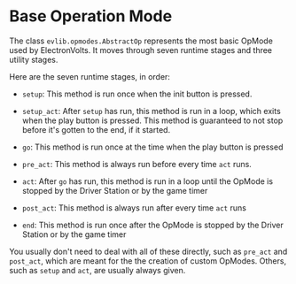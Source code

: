 # Base Operation Mode

The class `evlib.opmodes.AbstractOp` represents the most basic OpMode used by ElectronVolts. It moves through seven runtime stages and three utility stages.

Here are the seven runtime stages, in order:
- `setup`: This method is run once when the init button is pressed.
- `setup_act`: After `setup` has run, this method is run in a loop, which exits when the play button is pressed. This method is guaranteed to not stop before it's gotten to the end, if it started.
- `go`: This method is run once at the time when the play button is pressed

- `pre_act`: This method is always run before every time `act` runs.
- `act`: After `go` has run, this method is run in a loop until the OpMode is stopped by the Driver Station or by the game timer
- `post_act`: This method is always run after every time `act` runs

- `end`: This method is run once after the OpMode is stopped by the Driver Station or by the game timer

You usually don't need to deal with all of these directly, such as `pre_act` and `post_act`, which are meant for the the creation of custom OpModes. Others, such as `setup` and `act`, are usually always given.
